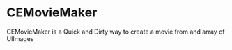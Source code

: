 CEMovieMaker
============

CEMovieMaker is a Quick and Dirty way to create a movie from and array of UIImages
